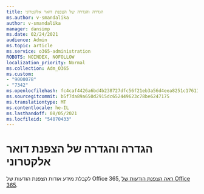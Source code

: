 ```yaml
---
title: הגדרה והגדרה של הצפנת דואר אלקטרוני
ms.author: v-smandalika
author: v-smandalika
manager: dansimp
ms.date: 02/24/2021
audience: Admin
ms.topic: article
ms.service: o365-administration
ROBOTS: NOINDEX, NOFOLLOW
localization_priority: Normal
ms.collection: Adm_O365
ms.custom:
- "9000078"
- "7342"
ms.openlocfilehash: fc4caf4426a6bd4b238727dfc56f21eb3a56d4eea8251c17611ea430e1a9ce05
ms.sourcegitcommit: b5f7da89a650d2915dc652449623c78be6247175
ms.translationtype: MT
ms.contentlocale: he-IL
ms.lasthandoff: 08/05/2021
ms.locfileid: "54070433"
---
```

# <a name="set-up-and-configure-email-encryption"></a>הגדרה והגדרה של הצפנת דואר אלקטרוני

לקבלת מידע אודות הצפנת הודעות של Office 365, [ראה הצפנת הודעות של Office 365](https://docs.microsoft.com/microsoft-365/compliance/ome).

